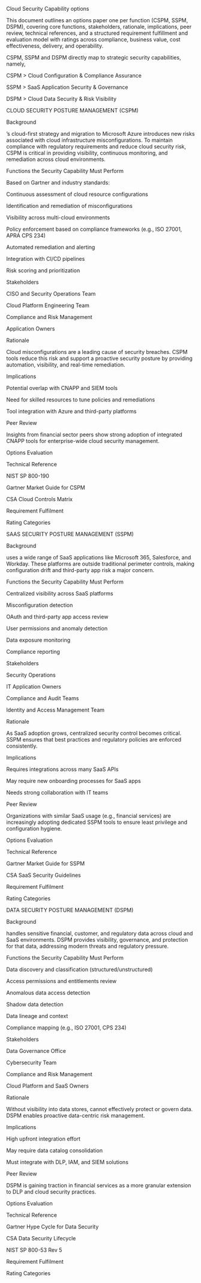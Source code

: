 Cloud Security Capability options 

This document outlines an options paper one per function (CSPM, SSPM, DSPM), covering core functions, stakeholders, rationale, implications, peer review, technical references, and a structured requirement fulfillment and evaluation model with ratings across compliance, business value, cost effectiveness, delivery, and operability.

CSPM, SSPM and DSPM directly map to strategic security capabilities, namely, 

CSPM > Cloud Configuration & Compliance Assurance

SSPM > SaaS Application Security & Governance

DSPM > Cloud Data Security & Risk Visibility

CLOUD SECURITY POSTURE MANAGEMENT (CSPM)

Background

’s cloud-first strategy and migration to Microsoft Azure introduces new risks associated with cloud infrastructure misconfigurations. To maintain compliance with regulatory requirements and reduce cloud security risk, CSPM is critical in providing visibility, continuous monitoring, and remediation across cloud environments.

Functions the Security Capability Must Perform

Based on Gartner and industry standards:

Continuous assessment of cloud resource configurations

Identification and remediation of misconfigurations

Visibility across multi-cloud environments

Policy enforcement based on compliance frameworks (e.g., ISO 27001, APRA CPS 234)

Automated remediation and alerting

Integration with CI/CD pipelines

Risk scoring and prioritization

Stakeholders

CISO and Security Operations Team

Cloud Platform Engineering Team

Compliance and Risk Management

Application Owners

Rationale

Cloud misconfigurations are a leading cause of security breaches. CSPM tools reduce this risk and support a proactive security posture by providing automation, visibility, and real-time remediation.

Implications

Potential overlap with CNAPP and SIEM tools

Need for skilled resources to tune policies and remediations

Tool integration with Azure and third-party platforms

Peer Review

Insights from financial sector peers show strong adoption of integrated CNAPP tools for enterprise-wide cloud security management.

Options Evaluation

Technical Reference

NIST SP 800-190

Gartner Market Guide for CSPM

CSA Cloud Controls Matrix

Requirement Fulfilment

Rating Categories

SAAS SECURITY POSTURE MANAGEMENT (SSPM)

Background

 uses a wide range of SaaS applications like Microsoft 365, Salesforce, and Workday. These platforms are outside traditional perimeter controls, making configuration drift and third-party app risk a major concern.

Functions the Security Capability Must Perform

Centralized visibility across SaaS platforms

Misconfiguration detection

OAuth and third-party app access review

User permissions and anomaly detection

Data exposure monitoring

Compliance reporting

Stakeholders

Security Operations

IT Application Owners

Compliance and Audit Teams

Identity and Access Management Team

Rationale

As SaaS adoption grows, centralized security control becomes critical. SSPM ensures that best practices and regulatory policies are enforced consistently.

Implications

Requires integrations across many SaaS APIs

May require new onboarding processes for SaaS apps

Needs strong collaboration with IT teams

Peer Review

Organizations with similar SaaS usage (e.g., financial services) are increasingly adopting dedicated SSPM tools to ensure least privilege and configuration hygiene.

Options Evaluation

Technical Reference

Gartner Market Guide for SSPM

CSA SaaS Security Guidelines

Requirement Fulfilment

Rating Categories

DATA SECURITY POSTURE MANAGEMENT (DSPM)

Background

 handles sensitive financial, customer, and regulatory data across cloud and SaaS environments. DSPM provides visibility, governance, and protection for that data, addressing modern threats and regulatory pressure.

Functions the Security Capability Must Perform

Data discovery and classification (structured/unstructured)

Access permissions and entitlements review

Anomalous data access detection

Shadow data detection

Data lineage and context

Compliance mapping (e.g., ISO 27001, CPS 234)

Stakeholders

Data Governance Office

Cybersecurity Team

Compliance and Risk Management

Cloud Platform and SaaS Owners

Rationale

Without visibility into data stores,  cannot effectively protect or govern data. DSPM enables proactive data-centric risk management.

Implications

High upfront integration effort

May require data catalog consolidation

Must integrate with DLP, IAM, and SIEM solutions

Peer Review

DSPM is gaining traction in financial services as a more granular extension to DLP and cloud security practices.

Options Evaluation

Technical Reference

Gartner Hype Cycle for Data Security

CSA Data Security Lifecycle

NIST SP 800-53 Rev 5

Requirement Fulfilment

Rating Categories
